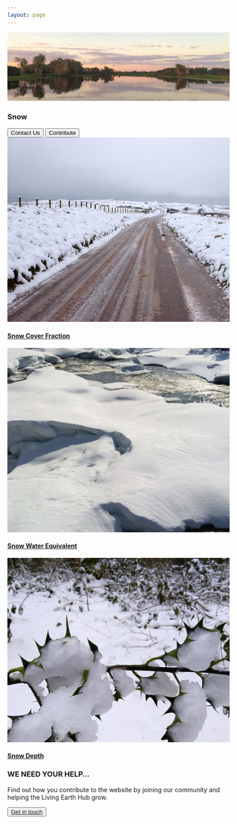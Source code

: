 ```yaml
---
layout: page
---
```


<!-- country-subpage-banner-section-start -->
<div class="row country_subpage-main-section mb-80 mx-0">
    <div class="col-md-5 country_subpage-background-color m-0 p-0">
        <div class="mx-md-5 d-flex flex-column h-100 main-content">
        </div>
    </div>
    <div class="col-md-7 m-0 p-0 position-relative">
        <div class="country_subpage-img-layer"></div>
        <img class="country_subpage-benner-img" src="/assets/img/australia/big/default.jpg" alt="Snow">
    </div>
    <div class="dsc-about-page container">
        <div class="row">
            <div class="dsc-about-inner col-12 col-md-5">
                <h3 class="mb-3 mb-md-4 text-uppercase">Snow</h3>
            </div>
        </div>
        <div class="country-subpage-welcome-living-button d-flex justify-content-xs-center justify-content-md-start mt-3">
            <button type="button" class="country-subpage-search">Contact Us</button>
            <button type="button" class="country-subpage-get-in-touch">Contribute</button>
        </div>
    </div>
</div>
<!-- country-subpage-banner-section-end -->

<!-- country-subpage-blog-start -->
<div class="container mt-80 mb-80 future-landscapes-main">
    <div class="row">
        <div class="col-lg-4 col-md-6 col-12">
            <div class="data-item">
                <a href="./snow-cover-fraction"><img src="/assets/img/wales/snow-cover-fraction.jpg" alt="Snow Cover Fraction"></a>
                <div class="data-heading">
                    <h4><a href="./snow-cover-fraction">Snow Cover Fraction</a></h4>
                </div>
            </div>
        </div>
        <div class="col-lg-4 col-md-6 col-12">
            <div class="data-item">
                <a href="./snow-water-equivalent"><img src="/assets/img/wales/snow-water-equivalent.jpg" alt="Snow Water Equivalent"></a>
                <div class="data-heading">
                    <h4><a href="./snow-water-equivalent">Snow Water Equivalent</a></h4>
                </div>
            </div>
        </div>
        <div class="col-lg-4 col-md-6 col-12">
            <div class="data-item">
                <a href="./snow-depth"><img src="/assets/img/wales/snow-depth.jpg" alt="Snow Depth"></a>
                <div class="data-heading">
                    <h4><a href="./snow-depth">Snow Depth</a></h4>
                </div>
            </div>
        </div>
    </div>
</div>
<!-- country-subpage-blog-end -->

<!-- get-in-section-Start -->
<div class="container mb-100">
    <div class="get-in-section-main">
        <div class="get-in-section-dsc">
            <h3>WE NEED YOUR HELP&hellip;</h3>
            <p>Find out how you contribute to the website by joining our community and helping the Living Earth Hub grow.</p>
        </div>
        <button type="button"><a href="/contact/">Get in touch</a></button>
    </div>
</div>
<!-- get-in-section-End -->